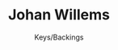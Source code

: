 ---
title: Johan Willems
subtitle: "Keys/Backings"
instrument: "Keys/Backings"
img: /images/band/jj.jpg
layout: default
---